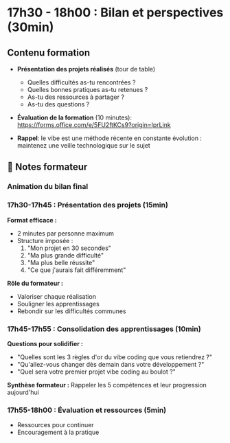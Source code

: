 # 17h30 - 18h00 : Bilan et perspectives (30min)

## Contenu formation

* **Présentation des projets réalisés** (tour de table)
  * Quelles difficultés as-tu rencontrées ?
  * Quelles bonnes pratiques as-tu retenues ?
  * As-tu des ressources à partager ? 
  * As-tu des questions ? 

* **Évaluation de la formation** (10 minutes): https://forms.office.com/e/5FU2ftKCs9?origin=lprLink 

* **Rappel**: le vibe est une méthode récente en constante évolution : maintenez une veille technologique sur le sujet

## 📝 Notes formateur

### Animation du bilan final

### 17h30-17h45 : Présentation des projets (15min)

**Format efficace :**
- 2 minutes par personne maximum
- Structure imposée :
  1. "Mon projet en 30 secondes"
  2. "Ma plus grande difficulté"
  3. "Ma plus belle réussite"
  4. "Ce que j'aurais fait différemment"

**Rôle du formateur :**
- Valoriser chaque réalisation
- Souligner les apprentissages
- Rebondir sur les difficultés communes

### 17h45-17h55 : Consolidation des apprentissages (10min)

**Questions pour solidifier :**
- "Quelles sont les 3 règles d'or du vibe coding que vous retiendrez ?"
- "Qu'allez-vous changer dès demain dans votre développement ?"
- "Quel sera votre premier projet vibe coding au boulot ?"

**Synthèse formateur :**
Rappeler les 5 compétences et leur progression aujourd'hui

### 17h55-18h00 : Évaluation et ressources (5min)
- Ressources pour continuer
- Encouragement à la pratique